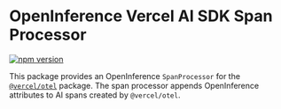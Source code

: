 # OpenInference Vercel AI SDK Span Processor

[![npm version](https://badge.fury.io/js/@arizeai%2Fopeninference-instrumentation.svg)](https://badge.fury.io/js/@arizeai%2Fopeninference-vercel-ai-sdk-span-processor)

This package provides an OpenInference `SpanProcessor` for the [`@vercel/otel`](https://www.npmjs.com/package/@vercel/otel) package. The span processor appends OpenInference attributes to AI spans created by `@vercel/otel`.
